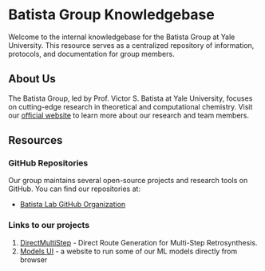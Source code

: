 # Batista Group Knowledgebase

Welcome to the internal knowledgebase for the Batista Group at Yale University. This resource serves as a centralized repository of information, protocols, and documentation for group members.

## About Us

The Batista Group, led by Prof. Victor S. Batista at Yale University, focuses on cutting-edge research in theoretical and computational chemistry. Visit our [official website](https://batistalab.com) to learn more about our research and team members.

## Resources

### GitHub Repositories

Our group maintains several open-source projects and research tools on GitHub. You can find our repositories at:

- [Batista Lab GitHub Organization](https://github.com/batistagroup)

### Links to our projects

1. [DirectMultiStep](https://dms.batistalab.com) - Direct Route Generation for Multi-Step Retrosynthesis.
1. [Models UI](https://models.batistalab.com) - a website to run some of our ML models directly from browser
